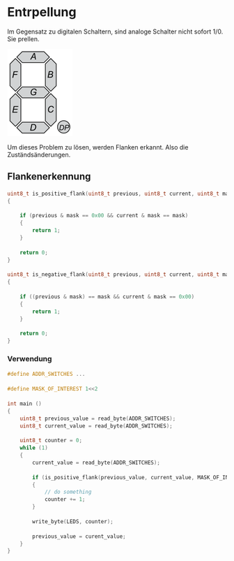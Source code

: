 # Entrpellung

Im Gegensatz zu digitalen Schaltern, sind analoge Schalter nicht sofort 1/0. Sie prellen.

![](images/Schalter/IMG_0242.png)

Um dieses Problem zu lösen, werden Flanken erkannt. Also die Zuständsänderungen.

## Flankenerkennung

```c
uint8_t is_positive_flank(uint8_t previous, uint8_t current, uint8_t mask)
{

    if (previous & mask == 0x00 && current & mask == mask)
    {
        return 1;
    }

    return 0;
}

uint8_t is_negative_flank(uint8_t previous, uint8_t current, uint8_t mask)
{

    if ((previous & mask) == mask && current & mask == 0x00)
    {
        return 1;
    }

    return 0;
}

```

### Verwendung

```c
#define ADDR_SWITCHES ...

#define MASK_OF_INTEREST 1<<2

int main ()
{
    uint8_t previous_value = read_byte(ADDR_SWITCHES);
    uint8_t current_value = read_byte(ADDR_SWITCHES);

    uint8_t counter = 0;
    while (1)
    {
        current_value = read_byte(ADDR_SWITCHES);

        if (is_positive_flank(previous_value, current_value, MASK_OF_INTEREST))
        {
            // do something
            counter += 1;
        }

        write_byte(LEDS, counter);

        previous_value = curent_value;
    }
}

```